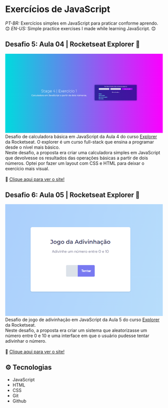 # Exercícios de JavaScript
*PT-BR:* Exercícios simples em JavaScript para praticar conforme aprendo. 😊
*EN-US:* Simple practice exercises I made while learning JavaScript. 😊

## Desafio 5: Aula 04 | Rocketseat Explorer 🚀
![preview](.github/preview-calc.png)
Desafio de calculadora básica em JavaScript da Aula 4 do curso [Explorer](https://app.rocketseat.com.br/explorer) da Rocketseat. O explorer é um curso full-stack que ensina a programar desde o nível mais básico.<br>
Neste desafio, a proposta era criar uma calculadora simples em JavaScript que devolvesse os resultados das operações básicas a partir de dois números. Optei por fazer um layout com CSS e HTML para deixar o exercício mais visual.
<br><br>
🔗 [Clique aqui para ver o site!](https://mariak-fla.github.io/exercicios-JS/calculadora-simples)

## Desafio 6: Aula 05 | Rocketseat Explorer 🚀
![preview](.github/preview-adiv.png)
Desafio de jogo de adivinhação em JavaScript da Aula 5 do curso [Explorer](https://app.rocketseat.com.br/explorer) da Rocketseat.<br>
Neste desafio, a proposta era criar um sistema que aleatorizasse um número entre 0 e 10 e uma interface em que o usuário pudesse tentar adivinhar o número.
<br><br>
🔗 [Clique aqui para ver o site!](https://mariak-fla.github.io/exercicios-JS/jogo-adivinhacao)

## ⚙️ Tecnologias

- JavaScript
- HTML
- CSS
- Git
- Github